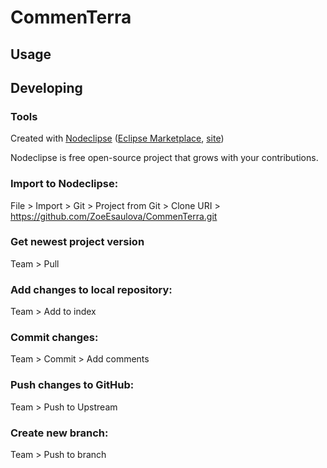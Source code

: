 

# CommenTerra



## Usage



## Developing



### Tools

Created with [Nodeclipse](https://github.com/Nodeclipse/nodeclipse-1)
 ([Eclipse Marketplace](http://marketplace.eclipse.org/content/nodeclipse), [site](http://www.nodeclipse.org))   

Nodeclipse is free open-source project that grows with your contributions.

### Import to Nodeclipse:

File > Import > Git > Project from Git > Clone URI > https://github.com/ZoeEsaulova/CommenTerra.git

### Get newest project version

Team > Pull

### Add changes to local repository:

Team > Add to index

### Commit changes: 

Team > Commit > Add comments

### Push changes to GitHub:

Team > Push to Upstream 

### Create new branch: 

Team > Push to branch
